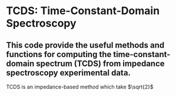 # TCDS: Time-Constant-Domain Spectroscopy

## This code provide the useful methods and functions for computing the time-constant-domain spectrum (TCDS) from impedance spectroscopy experimental data.

TCDS is an impedance-based method which take $`\sqrt{2}`$
